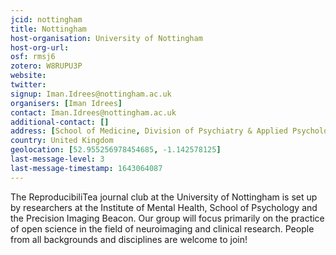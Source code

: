 ```yaml
---
jcid: nottingham
title: Nottingham
host-organisation: University of Nottingham
host-org-url: 
osf: rmsj6
zotero: W8RUPU3P
website: 
twitter: 
signup: Iman.Idrees@nottingham.ac.uk
organisers: [Iman Idrees]
contact: Iman.Idrees@nottingham.ac.uk
additional-contact: []
address: [School of Medicine, Division of Psychiatry & Applied Psychology, Institute of Mental Health, Triumph Road,  University of Nottingham, NG7 2TU]
country: United Kingdom
geolocation: [52.955256978454685, -1.142578125]
last-message-level: 3
last-message-timestamp: 1643064087
---
```


The ReproducibiliTea journal club at the University of Nottingham is set up by researchers at the Institute of Mental Health, School of Psychology and the Precision Imaging Beacon. Our group will focus primarily on the practice of open science in the field of neuroimaging and clinical research. People from all backgrounds and disciplines are welcome to join!
